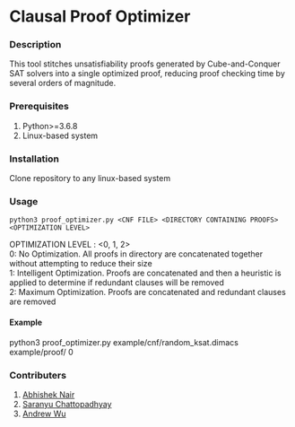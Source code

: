 # Clausal Proof Optimizer

### Description

This tool stitches unsatisfiability proofs generated by Cube-and-Conquer SAT solvers into a single optimized proof, reducing proof checking time by several orders of magnitude.

### Prerequisites

1. Python>=3.6.8
2. Linux-based system

### Installation

Clone repository to any linux-based system

### Usage

    python3 proof_optimizer.py <CNF FILE> <DIRECTORY CONTAINING PROOFS> <OPTIMIZATION LEVEL>

OPTIMIZATION LEVEL : <0, 1, 2>  
0: No Optimization. All proofs in directory are concatenated together without attempting to reduce their size  
1: Intelligent Optimization. Proofs are concatenated and then a heuristic is applied to determine if redundant clauses will be removed  
2: Maximum Optimization. Proofs are concatenated and redundant clauses are removed  

#### Example
  
  python3 proof_optimizer.py example/cnf/random_ksat.dimacs example/proof/ 0

### Contributers

1. [Abhishek Nair](https://github.com/abhisheknair1729)
2. [Saranyu Chattopadhyay](https://github.com/saranyuc3)
3. [Andrew Wu](https://github.com/anwu1219)

